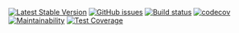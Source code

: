 [![Latest Stable Version](https://poser.pugx.org/wumvi/data-translate/v/stable?format=flat-square)](https://packagist.org/packages/wumvi/data-translate)
[![GitHub issues](https://img.shields.io/github/issues/wumvi/data-translate.svg?style=flat-square)](https://github.com/wumvi/data-translate/issues)
[![Build status](https://travis-ci.org/wumvi/data-translate.svg?branch=master)](https://travis-ci.org/wumvi/data-translate)
[![codecov](https://codecov.io/gh/wumvi/data-translate/branch/master/graph/badge.svg)](https://codecov.io/gh/wumvi/data-translate)
[![Maintainability](https://api.codeclimate.com/v1/badges/c3d552ecd9de76f7f44a/maintainability)](https://codeclimate.com/github/wumvi/data-translate/maintainability)
[![Test Coverage](https://api.codeclimate.com/v1/badges/c3d552ecd9de76f7f44a/test_coverage)](https://codeclimate.com/github/wumvi/data-translate/test_coverage)

